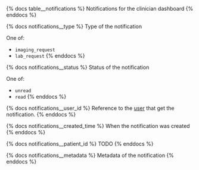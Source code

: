 {% docs table__notifications %}
Notifications for the clinician dashboard
{% enddocs %}

{% docs notifications__type %}
Type of the notification

One of:
- `imaging_request`
- `lab_request`
{% enddocs %}

{% docs notifications__status %}
Status of the notification

One of:
- `unread`
- `read`
{% enddocs %}

{% docs notifications__user_id %}
Reference to the [user](#!/source/source.tamanu.tamanu.users) that get the notification.
{% enddocs %}

{% docs notifications__created_time %}
When the notification was created
{% enddocs %}
 
{% docs notifications__patient_id %}
TODO
{% enddocs %}

{% docs notifications__metadata %}
Metadata of the notification
{% enddocs %}

